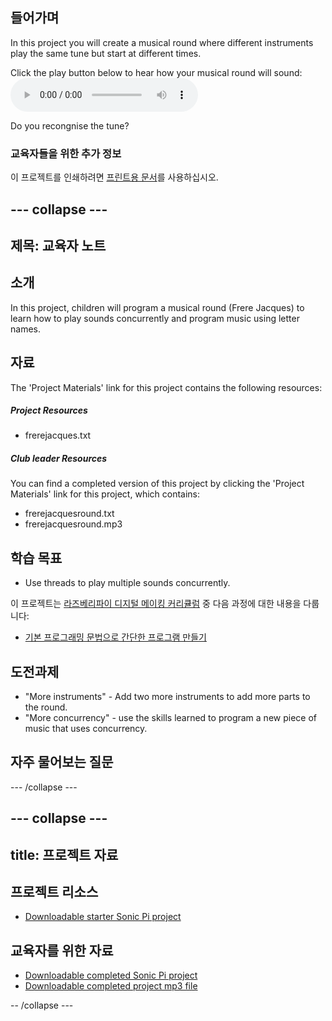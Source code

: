 ## 들어가며

In this project you will create a musical round where different instruments play the same tune but start at different times.

<div id="audio-preview" class="pdf-hidden">
  Click the play button below to hear how your musical round will sound: <audio controls preload> <source src="resources/frerejacquesround.mp3" type="audio/mpeg"> Your browser does not support the <code>audio</code> element. </audio>
</div>

Do you recongnise the tune?

### 교육자들을 위한 추가 정보

이 프로젝트를 인쇄하려면 [프린트용 문서](https://projects.raspberrypi.org/en/projects/musical-round/print)를 사용하십시오.

## \--- collapse \---

## 제목: 교육자 노트

## 소개

In this project, children will program a musical round (Frere Jacques) to learn how to play sounds concurrently and program music using letter names.

## 자료

The 'Project Materials' link for this project contains the following resources:

##### Project Resources

* frerejacques.txt

##### Club leader Resources

You can find a completed version of this project by clicking the 'Project Materials' link for this project, which contains:

* frerejacquesround.txt
* frerejacquesround.mp3

## 학습 목표

* Use threads to play multiple sounds concurrently.

이 프로젝트는 [라즈베리파이 디지털 메이킹 커리큘럼](http://rpf.io/curriculum) 중 다음 과정에 대한 내용을 다룹니다:

* [기본 프로그래밍 문법으로 간단한 프로그램 만들기](https://www.raspberrypi.org/curriculum/programming/creator)

## 도전과제

* "More instruments" - Add two more instruments to add more parts to the round.
* "More concurrency" - use the skills learned to program a new piece of music that uses concurrency.

## 자주 물어보는 질문

\--- /collapse \---

## \--- collapse \---

## title: 프로젝트 자료

## 프로젝트 리소스

* [Downloadable starter Sonic Pi project](resources/frerejacques.txt)

## 교육자를 위한 자료

* [Downloadable completed Sonic Pi project](resources/frerejacquesround.txt)
* [Downloadable completed project mp3 file](resources/frerejacquesround.mp3)

-- /collapse \---